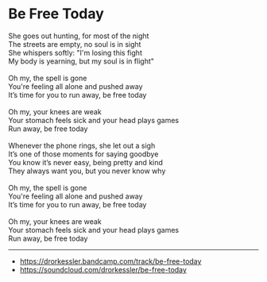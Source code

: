 # Be Free Today

She goes out hunting, for most of the night\
The streets are empty, no soul is in sight\
She whispers softly: "I'm losing this fight\
My body is yearning, but my soul is in flight"\
\
Oh my, the spell is gone\
You're feeling all alone and pushed away\
It’s time for you to run away, be free today\
\
Oh my, your knees are weak\
Your stomach feels sick and your head plays games\
Run away, be free today\
\
Whenever the phone rings, she let out a sigh\
It’s one of those moments for saying goodbye\
You know it’s never easy, being pretty and kind\
They always want you, but you never know why\
\
Oh my, the spell is gone\
You're feeling all alone and pushed away\
It’s time for you to run away, be free today\
\
Oh my, your knees are weak\
Your stomach feels sick and your head plays games\
Run away, be free today

---
- https://drorkessler.bandcamp.com/track/be-free-today
- https://soundcloud.com/drorkessler/be-free-today
